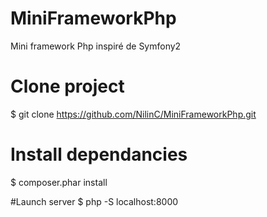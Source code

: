 MiniFrameworkPhp
================

Mini framework Php inspiré de Symfony2


# Clone project
$ git clone https://github.com/NilinC/MiniFrameworkPhp.git

# Install dependancies
$ composer.phar install

#Launch server
$ php -S localhost:8000

